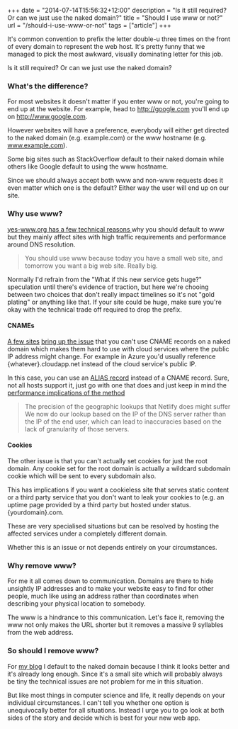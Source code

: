 +++
date = "2014-07-14T15:56:32+12:00"
description = "Is it still required? Or can we just use the naked domain?"
title = "Should I use www or not?"
url = "/should-i-use-www-or-not"
tags = ["article"]
+++

It's common convention to prefix the letter double-u three times on the front of every domain to represent the web host. It's pretty funny that we managed to pick the most awkward, visually dominating letter for this job. 

Is it still required? Or can we just use the naked domain?

### What's the difference?

For most websites it doesn't matter if you enter www or not, you're going to end up at the website. For example, head to http://google.com you'll end up on http://www.google.com. 

However websites will have a preference, everybody will either get directed to the naked domain (e.g. example.com) or the www hostname (e.g. www.example.com). 

Some big sites such as StackOverflow default to their naked domain while others like Google default to using the www hostname.

Since we should always accept both www and non-www requests does it even matter which one is the default? Either way the user will end up on our site. 

### Why use www?

[yes-www.org has a few technical reasons ](http://www.yes-www.org/why-use-www/) why you should default to www but they mainly affect sites with high traffic requirements and performance around DNS resolution. 

> You should use www because today you have a small web site, and tomorrow you want a big web site. Really big.

Normally I'd refrain from the "What if this new service gets huge?" speculation until there's evidence of traction, but here we're chooing between two choices that don't really impact timelines so it's not "gold plating" or anything like that. If your site could be huge, make sure you're okay with the technical trade off required to drop the prefix.

#### CNAMEs

[A few sites](https://www.less-broken.com/blog/2012/05/no-www-considered-harmful.html) [bring up the issue](http://www.yes-www.org/why-use-www/) that you can't use CNAME  records on a naked domain which makes them hard to use with cloud services where the public IP address might change. For example in Azure you'd usually reference {whatever}.cloudapp.net instead of the cloud service's public IP. 

In this case, you can use an [ALIAS record](http://support.dnsimple.com/articles/alias-record/) instead of a CNAME record. Sure, not all hosts support it, just go with one that does and just keep in mind the [performance implications of the method](https://www.netlify.com/blog/2017/02/28/to-www-or-not-www/)

> The precision of the geographic lookups that Netlify does might suffer We now do our lookup based on the IP of the DNS server rather than the IP of the end user, which can lead to inaccuracies based on the lack of granularity of those servers. 

#### Cookies

The other issue is that you can't actually set cookies for just the root domain. Any cookie set for the root domain is actually a wildcard subdomain cookie which will be sent to every subdomain also.

This has implications if you want a cookieless site that serves static content or a third party service that you don't want to leak your cookies to (e.g. an uptime page provided by a third party but hosted under status.{yourdomain}.com.

These are very specialised situations but can be resolved by hosting the affected services under a completely different domain.

Whether this is an issue or not depends entirely on your circumstances.

### Why remove www?

For me it all comes down to communication. Domains are there to hide unsightly IP addresses and to make your website easy to find for other people, much like using an address rather than coordinates when describing your physical location to somebody.

The www is a hindrance to this communication. Let's face it, removing the www not only makes the URL shorter but it removes a massive 9 syllables from the web address. 

### So should I remove www?

For [my blog](https://michael-mckenna.com) I default to the naked domain because I think it looks better and it's already long enough. Since it's a small site which will probably always be tiny the technical issues are not problem for me in this situation.

But like most things in computer science and life, it really depends on your individual circumstances. I can't tell you whether one option is unequivocally better for all situations. Instead I urge you to go look at both sides of the story and decide which is best for your new web app.